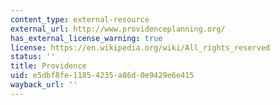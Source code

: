 ```yaml
---
content_type: external-resource
external_url: http://www.providenceplanning.org/
has_external_license_warning: true
license: https://en.wikipedia.org/wiki/All_rights_reserved
status: ''
title: Providence
uid: e5dbf8fe-1185-4235-a86d-0e9429e6e415
wayback_url: ''
---
```

